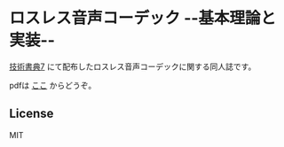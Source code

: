 # ロスレス音声コーデック --基本理論と実装--

[技術書典7](https://techbookfest.org/event/tbf07) にて配布したロスレス音声コーデックに関する同人誌です。

pdfは [ここ](https://github.com/aikiriao/introduction_to_lossless_audio_compression/releases) からどうぞ。

## License

MIT
